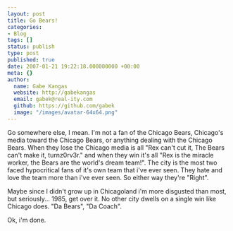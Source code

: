 ```yaml
---
layout: post
title: Go Bears!
categories:
- Blog
tags: []
status: publish
type: post
published: true
date: 2007-01-21 19:22:18.000000000 +00:00
meta: {}
author:
  name: Gabe Kangas
  website: http://gabekangas
  email: gabek@real-ity.com
  github: https://github.com/gabek
  image: "/images/avatar-64x64.png"
---
```

Go somewhere else, I mean. I\'m not a fan of the Chicago Bears, Chicago\'s media toward the Chicago Bears, or anything dealing with the Chicago Bears. When they lose the Chicago media is all \"Rex can\'t cut it, The Bears can\'t make it, turnz0rv3r.\" and when they win it\'s all \"Rex is the miracle worker, the Bears are the world\'s dream team!\".  The city is the most two faced hypocritical fans of it\'s own team that i\'ve ever seen. They hate and love the team more than i\'ve ever seen.  So either way they\'re \"Right\".

Maybe since I didn\'t grow up in Chicagoland i\'m more disgusted than most, but seriously\... 1985, get over it. No other city dwells on a single win like Chicago does. \"Da Bears\", \"Da Coach\".

Ok, i\'m done.
